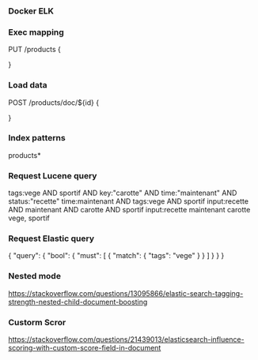 ### Docker ELK

### Exec mapping
PUT /products
{

}

### Load data
POST /products/doc/${id}
{
    
}

### Index patterns
products*

### Request Lucene query
tags:vege AND sportif AND key:"carotte" AND time:"maintenant" AND status:"recette"
time:maintenant AND tags:vege AND sportif
input:recette AND maintenant AND carotte AND sportif
input:recette maintenant carotte vege, sportif

### Request Elastic query
{
  "query": {
    "bool": {
      "must": [
        {
          "match": {
            "tags": "vege"
          }
        }
      ]
    }
  }
}

### Nested mode 
https://stackoverflow.com/questions/13095866/elastic-search-tagging-strength-nested-child-document-boosting


### Custorm Scror
https://stackoverflow.com/questions/21439013/elasticsearch-influence-scoring-with-custom-score-field-in-document
